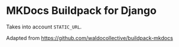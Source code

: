 # MKDocs Buildpack for Django

Takes into account `STATIC_URL`.

Adapted from <https://github.com/waldocollective/buildpack-mkdocs>
